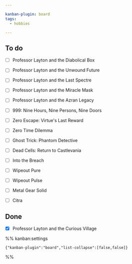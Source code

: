 ```yaml
---

kanban-plugin: board
tags:
  - hobbies

---
```


## To do

- [ ] Professor Layton and the Diabolical Box
- [ ] Professor Layton and the Unwound Future
- [ ] Professor Layton and the Last Spectre
- [ ] Professor Layton and the Miracle Mask
- [ ] Professor Layton and the Azran Legacy
- [ ] 999: Nine Hours, Nine Persons, Nine Doors
- [ ] Zero Escape: Virtue's Last Reward
- [ ] Zero Time Dilemma
- [ ] Ghost Trick: Phantom Detective
- [ ] Dead Cells: Return to Castlevania
- [ ] Into the Breach
- [ ] Wipeout Pure
- [ ] Wipeout Pulse
- [ ] Metal Gear Solid
- [ ] Citra


## Done

- [x] Professor Layton and the Curious Village




%% kanban:settings
```
{"kanban-plugin":"board","list-collapse":[false,false]}
```
%%